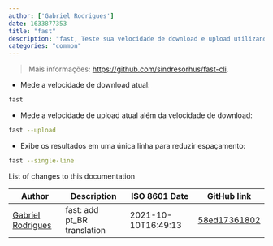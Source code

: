 ```yaml
---
author: ['Gabriel Rodrigues']
date: 1633877353
title: "fast"
description: "fast, Teste sua velocidade de download e upload utilizando fast.com."
categories: "common"
---
```

> Mais informações: <https://github.com/sindresorhus/fast-cli>.

- Mede a velocidade de download atual:

```bash
fast
```

- Mede a velocidade de upload atual além da velocidade de download:

```bash
fast --upload
```

- Exibe os resultados em uma única linha para reduzir espaçamento:

```bash
fast --single-line
```
List of changes to this documentation


Author | Description | ISO 8601 Date | GitHub link
------|-----|-----|-----
[Gabriel Rodrigues](mailto:gabrxzvski@gmail.com) | fast: add pt_BR translation | 2021-10-10T16:49:13 | [58ed17361802](https://github.com/tldr-pages/tldr/commit/58ed17361802b335d9281d1ddc2cf408cff03edf)

